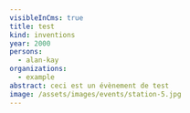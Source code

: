 ```yaml
---
visibleInCms: true
title: test
kind: inventions
year: 2000
persons:
  - alan-kay
organizations:
  - example
abstract: ceci est un évènement de test
image: /assets/images/events/station-5.jpg
---
```

